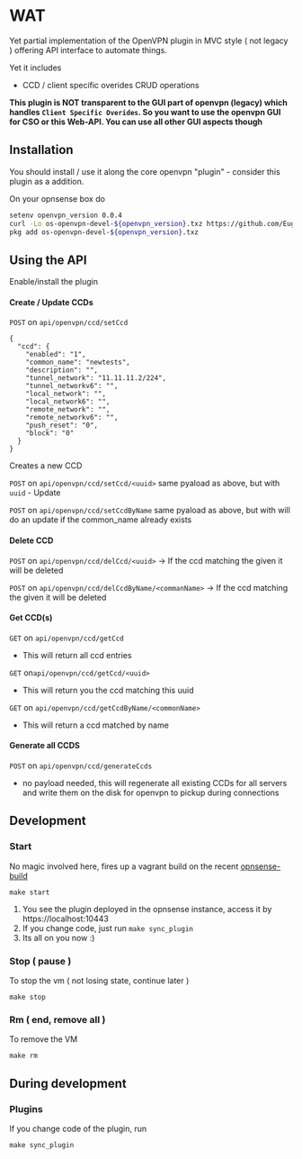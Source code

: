 # WAT

Yet partial implementation of the OpenVPN plugin in MVC style ( not legacy ) offering API interface to automate things.

Yet it includes

 - CCD / client specific overides CRUD operations
 
**This plugin is NOT transparent to the GUI part of openvpn (legacy) which handles `Client Specific Overides`. So you 
want to use the openvpn GUI for CSO or this Web-API. You can use all other GUI aspects though**
 
## Installation

You should install / use it along the core openvpn "plugin" - consider this plugin as a addition.

On your opnsense box do

```bash
setenv openvpn_version 0.0.4
curl -Lo os-openvpn-devel-${openvpn_version}.txz https://github.com/EugenMayer/opnsense-openvpn-plugin/raw/master/dist/os-openvpn-devel-${openvpn_version}.txz
pkg add os-openvpn-devel-${openvpn_version}.txz
```

## Using the API

Enable/install the plugin

#### Create / Update CCDs

`POST` on `api/openvpn/ccd/setCcd`
```
{
  "ccd": { 
    "enabled": "1",
    "common_name": "newtests",
    "description": "",
    "tunnel_network": "11.11.11.2/224",
    "tunnel_networkv6": "",
    "local_network": "",
    "local_network6": "",
    "remote_network": "",
    "remote_networkv6": "",
    "push_reset": "0",
    "block": "0"
  }
}
```
Creates a new CCD


`POST` on `api/openvpn/ccd/setCcd/<uuid>`
same pyaload as above, but with `uuid` - Update 


`POST` on `api/openvpn/ccd/setCcdByName`
same pyaload as above, but with will do an update if the common_name already exists 

#### Delete CCD

`POST`  on `api/openvpn/ccd/delCcd/<uuid>`
-> If the ccd matching the given <uuid> it will be deleted

`POST`  on `api/openvpn/ccd/delCcdByName/<commanName>`
-> If the ccd matching the given <commonName> it will be deleted

#### Get CCD(s)

`GET` on `api/openvpn/ccd/getCcd` 
- This will return all ccd entries

`GET` on`api/openvpn/ccd/getCcd/<uuid>`
- This will return you the ccd matching this uuid

`GET` on `api/openvpn/ccd/getCcdByName/<commonName>` 
- This will return a ccd matched by name

#### Generate all CCDS

`POST` on `api/openvpn/ccd/generateCcds`
- no payload needed, this will regenerate all existing CCDs for all servers and write them on the disk for openvpn to pickup during connections

## Development

### Start

No magic involved here, fires up a vagrant build on the recent [opnsense-build](https://app.vagrantup.com/eugenmayer/boxes/opnsense)

```
make start
```

1. You see the plugin deployed in the opnsense instance, access it by https://localhost:10443
2. If you change code, just run `make sync_plugin`
3. Its all on you now :)

### Stop ( pause )
To stop the vm ( not losing state, continue later )
```   
make stop
```

### Rm ( end, remove all )
To remove the VM
```
make rm
```

## During development

### Plugins

If you change code of the plugin, run

    make sync_plugin 
